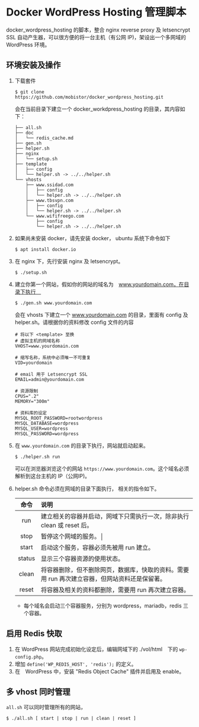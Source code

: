 # Docker WordPress Hosting 管理脚本

docker_wordpress_hosting 的脚本，整合 nginx reverse proxy 及 letsencrypt SSL 自动产生器，可以很方便的将一台主机（有公网 IP)，架设出一个多网域的 WordPress 环境。

## 环境安装及操作
1. 下载套件

	```
	$ git clone https://github.com/mobistor/docker_wordpress_hosting.git
	```
	会在当前目录下建立一个 docker_workdpress_hosting 的目录，其内容如下：
	
	
	```
	├── all.sh
	├── doc
	│   └── redis_cache.md
	├── gen.sh
	├── helper.sh
	├── nginx
	│   └── setup.sh
	├── template
	│   ├── config
	│   └── helper.sh -> ../../helper.sh
	└── vhosts
	    ├── www.ssidad.com
	    │   ├── config
	    │   └── helper.sh -> ../../helper.sh
	    ├── www.tbsvpn.com
	    │   ├── config
	    │   └── helper.sh -> ../../helper.sh
	    └── www.wififreego.com
	        ├── config
	        └── helper.sh -> ../../helper.sh
	```

2. 如果尚未安装 docker，请先安装 docker， ubuntu 系统下命令如下
	
	```
	$ apt install docker.io
	```
	
3. 在 nginx 下，先行安装 nginx 及 letsencrypt。

	```
	$ ./setup.sh
	```
3. 建立你第一个网站，假如你的网站的域名为　www.yourdomain.com，在目录下执行　
	
	```
	$ ./gen.sh www.yourdomain.com
	```
	会在 vhosts 下建立一个 www.yourdomain.com 的目录，里面有 config 及  helper.sh。请根据你的资料修改 config 文件的内容
	
	```
	# 将以下 <template> 至换
	# 虚拟主机的网域名称
	VHOST=www.yourdomain.com
	
	# 缩写名称，系统中必须唯一不可重复
	VID=yourdomain
	
	# email 用于 Letsencrypt SSL
	EMAIL=admin@yourdomain.com
	
	# 资源限制
	CPUS=".2"
	MEMORY="300m"
	
	# 资料库的设定
	MYSQL_ROOT_PASSWORD=rootwordpress
	MYSQL_DATABASE=wordpress
	MYSQL_USER=wordpress
	MYSQL_PASSWORD=wordpress
	```
4. 在 `www.yourdomain.com` 的目录下执行，网站就启动起来。
   
   ```
   $ ./helper.sh run
   ```
   可以在浏览器浏览这个的网站 `https://www.yourdomain.com`。这个域名必须解析到这台主机的 IP（公网IP)。

5. helper.sh 命令必须在网域的目录下面执行， 相关的指令如下。

   | 命令 |说明 |
   |:---:|:----|
   |run|建立相关的容器并启动，网域下只需执行一次，除非执行 clean 或 reset 后。|
   |stop|暂停这个网域的服务。│
   |start|启动这个服务，容器必须先被用 run 建立。|
   |status|显示三个容器资源的使用状态。 |
   |clean|将容器删除，但不删除网页，数据库，快取的资料。需要用 run 再次建立容器，但网站资料还是保留著。|
   |reset|将容器及相关的资料都删除，需要用 run 再次建立容器。 |
   
   * 每个域名会启动三个容器服务，分别为 wordpress，mariadb，redis 三个容器。
   
## 启用 Redis 快取
1. 在 WordPress 网站完成初始化设定后，编辑网域下的 ./vol/html　下的 `wp-config.php`。
2. 增加 `define('WP_REDIS_HOST', 'redis');` 的定义。
3. 在　WordPress 中，安装 "Redis Object Cache" 插件并启用及 enable。

## 多 vhost 同时管理

`all.sh` 可以同时管理所有的网站，

```
$ ./all.sh [ start | stop | run | clean | reset ]
```



